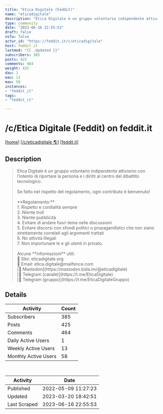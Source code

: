 ```yaml
---
title: "Etica Digitale (Feddit)" 
name: "eticadigitale"
description: "Etica Digitale è un gruppo volontario indipendente attivismo con l’intento di riportare la persona e i diritti al centro del dibattito tecnologico.Se fatto nel rispetto del regolamento, ogni contributo è benvenuto!**Regolamento:**1. Rispetto e cordialità sempre2. Niente troll 3. Niente pubblicità4. Evitare di andare fuori tema nelle discussioni5. Evitare discorsi con sfondi politici o propagandistici che non siano strettamente correlati agli argomenti trattati6. No attività illegali7. Non importunare le e gli utenti in privato.Alcune **informazioni** utili:  🔹 Sito: eticadigitale.org  📧 Email: etica.digitale@mailfence.com  [🦣 Mastodon](https://mastodon.bida.im/@eticadigitale)  [📣 Telegram (canale)](https://t.me/EticaDigitale)  [👥 Telegram (gruppo)](https://t.me/EticaDigitaleGruppo)"
type: community
date: "2023-06-16 22:55:53"
draft: false
nsfw: false
actor_id: "https://feddit.it/c/eticadigitale"
host: feddit.it
lastmod: "{[ .Updated }}"
subscribers: 385
posts: 425
comments: 464
weight: 425
dau: 1
wau: 13
mau: 58
instances:
- "feddit_it"
tags: 
- "feddit_it"

---
```


# /c/Etica Digitale (Feddit) on feddit.it

[[home](/)]
[[/c/eticadigitale 🌎](https://feddit.it/c/eticadigitale)]
[[feddit.it](/instances/feddit_it)]


## Description 

<blockquote class="description">
Etica Digitale è un gruppo volontario indipendente attivismo con l’intento di riportare la persona e i diritti al centro del dibattito tecnologico.<br><br>Se fatto nel rispetto del regolamento, ogni contributo è benvenuto!<br><br>**Regolamento:**<br>1. Rispetto e cordialità sempre<br>2. Niente troll <br>3. Niente pubblicità<br>4. Evitare di andare fuori tema nelle discussioni<br>5. Evitare discorsi con sfondi politici o propagandistici che non siano strettamente correlati agli argomenti trattati<br>6. No attività illegali<br>7. Non importunare le e gli utenti in privato.<br><br>Alcune **informazioni** utili:  <br>🔹 Sito: eticadigitale.org  <br>📧 Email: etica.digitale@mailfence.com  <br>[🦣 Mastodon](https://mastodon.bida.im/@eticadigitale)  <br>[📣 Telegram (canale)](https://t.me/EticaDigitale)  <br>[👥 Telegram (gruppo)](https://t.me/EticaDigitaleGruppo)
</blockquote>


## Details

| Activity | Count  |
|----------------------|---|
| Subscribers          | 385 |
| Posts                | 425  |
| Comments             | 464  |
| Daily Active Users   | 1  |
| Weekly Active Users  | 13  |
| Monthly Active Users | 58  |

<br>

| Activity | Date |
|----------------------|---|
| Published            | 2022-05-09 11:27:23 |
| Updated              | 2023-03-20 18:42:51 |
| Last Scraped         | 2023-06-16 22:55:53 |
